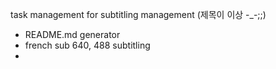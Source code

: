 task management for subtitling management (제목이 이상 -_-;;)

* README.md generator 
* french sub 640, 488 subtitling 
* 
